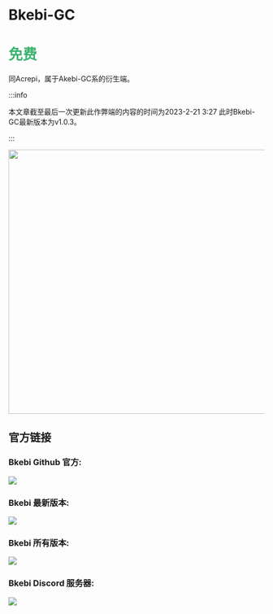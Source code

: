 # Bkebi-GC

# <font color=MediumSeaGreen>免费</font>

同Acrepi，属于Akebi-GC系的衍生端。

:::info

本文章截至最后一次更新此作弊端的内容的时间为2023-2-21 3:27 此时Bkebi-GC最新版本为v1.0.3。

:::

<div align=center>
<img src="https://github.com/Bkebi-Group/Bkebi-GC-Release/raw/main/.github/logo.svg" width="520"/>
</div>

## 官方链接

### Bkebi Github 官方: 
<a href="https://github.com/Bkebi-Group/Bkebi-GC-Release"><img src="https://img.shields.io/github/stars/Bkebi-Group/Bkebi-GC-Release?style=for-the-badge"></a>

### Bkebi 最新版本: 
<a href="https://github.com/Bkebi-Group/Bkebi-GC-Release/releases/latest"><img src="https://img.shields.io/github/v/release/Bkebi-Group/Bkebi-GC-Release?style=for-the-badge"></a>

### Bkebi 所有版本: 
<a href="https://github.com/Bkebi-Group/Bkebi-GC-Release/releases"><img src="https://img.shields.io/github/downloads/Bkebi-Group/Bkebi-GC-Release/total.svg?style=for-the-badge"></a>

### Bkebi Discord 服务器: 
<a href="https://discord.gg/bkebi"><img src="https://img.shields.io/discord/1026295403282436097?label=Discord&logo=discord&style=for-the-badge&color=blueviolet"></a>
